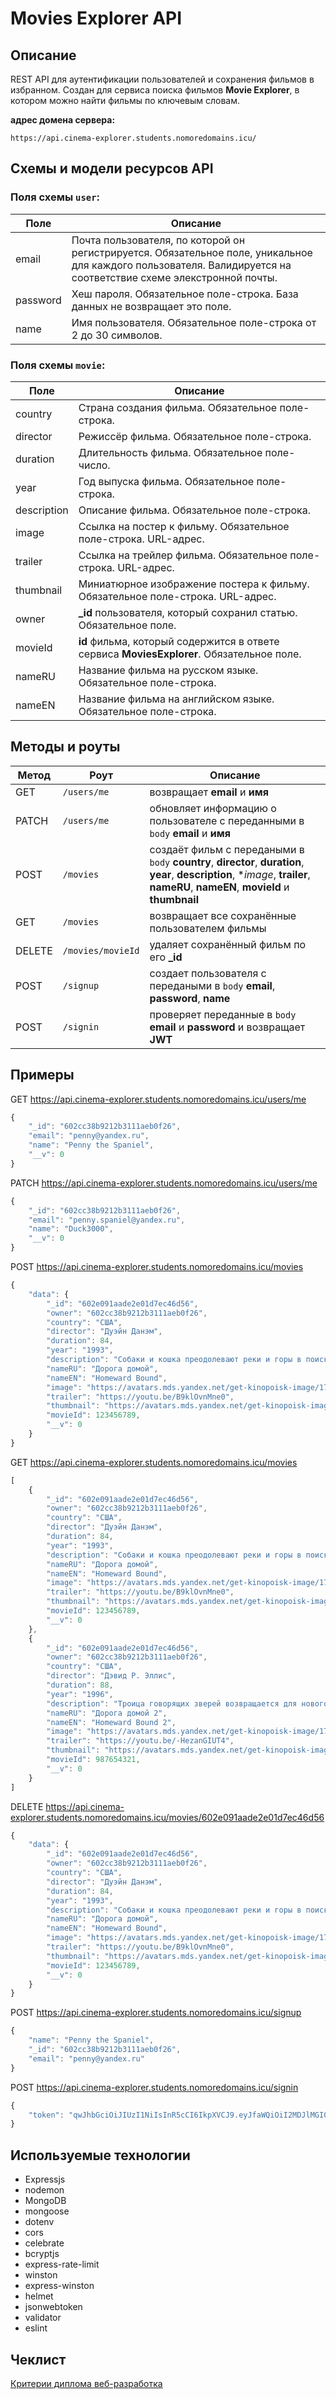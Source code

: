# Movies Explorer API

## Описание

REST API для аутентификации пользователей и сохранения фильмов в избранном. Создан для сервиса поиска фильмов **Movie Explorer**, в котором можно найти фильмы по ключевым словам.

**адрес домена сервера:**

`https://api.cinema-explorer.students.nomoredomains.icu/`

## Схемы и модели ресурсов API

### Поля схемы `user`:

Поле | Описание
-----|------------
email | Почта пользователя, по которой он регистрируется. Обязательное поле, уникальное для каждого пользователя. Валидируется на соответствие схеме элекстронной почты.
password | Хеш пароля. Обязательное поле-строка. База данных не возвращает это поле.
name | Имя пользователя. Обязательное поле-строка от 2 до 30 символов.

### Поля схемы `movie`:

Поле | Описание
-----|------------
country | Страна создания фильма. Обязательное поле-строка.
director | Режиссёр фильма. Обязательное поле-строка.
duration | Длительность фильма. Обязательное поле-число.
year | Год выпуска фильма. Обязательное поле-строка.
description | Описание фильма. Обязательное поле-строка.
image | Cсылка на постер к фильму. Обязательное поле-строка. URL-адрес.
trailer | Cсылка на трейлер фильма. Обязательное поле-строка. URL-адрес.
thumbnail | Миниатюрное изображение постера к фильму. Обязательное поле-строка. URL-адрес.
owner | **_id** пользователя, который сохранил статью. Обязательное поле.
movieId | **id** фильма, который содержится в ответе сервиса **MoviesExplorer**. Обязательное поле.
nameRU | Название фильма на русском языке. Обязательное поле-строка.
nameEN | Название фильма на английском языке. Обязательное поле-строка.

## Методы и роуты

Метод | Роут | Описание
----- |------|---------
GET | `/users/me` | возвращает **email** и **имя**
PATCH | `/users/me` | обновляет информацию о пользователе с переданными в `body` **email** и **имя**
POST | `/movies` | создаёт фильм с передаными в `body` **country**, **director**, **duration**, **year**, **description**, **image*, **trailer**, **nameRU**, **nameEN**, **movieId** и **thumbnail**
GET | `/movies` | возвращает все сохранённые пользователем фильмы
DELETE | `/movies/movieId` | удаляет сохранённый фильм по его **_id**
POST | `/signup` | создает пользователя с передаными в `body` **email**, **password**, **name**
POST | `/signin` | проверяет переданные в `body` **email** и **password** и возвращает **JWT**

## Примеры

GET https://api.cinema-explorer.students.nomoredomains.icu/users/me

```javascript
{
    "_id": "602cc38b9212b3111aeb0f26",
    "email": "penny@yandex.ru",
    "name": "Penny the Spaniel",
    "__v": 0
}
```

PATCH https://api.cinema-explorer.students.nomoredomains.icu/users/me

```javascript
{
    "_id": "602cc38b9212b3111aeb0f26",
    "email": "penny.spaniel@yandex.ru",
    "name": "Duck3000",
    "__v": 0
}
```

POST https://api.cinema-explorer.students.nomoredomains.icu/movies

```javascript
{
    "data": {
        "_id": "602e091aade2e01d7ec46d56",
        "owner": "602cc38b9212b3111aeb0f26",
        "country": "США",
        "director": "Дуэйн Данэм",
        "duration": 84,
        "year": "1993",
        "description": "Собаки и кошка преодолевают реки и горы в поисках хозяев. История о том, как сближают совместные приключения",
        "nameRU": "Дорога домой",
        "nameEN": "Homeward Bound",
        "image": "https://avatars.mds.yandex.net/get-kinopoisk-image/1704946/d3fe26a7-8626-40ae-a26f-c5729dfaf038/300x450",
        "trailer": "https://youtu.be/B9klOvnMne0",
        "thumbnail": "https://avatars.mds.yandex.net/get-kinopoisk-image/1704946/d3fe26a7-8626-40ae-a26f-c5729dfaf038/300x450",
        "movieId": 123456789,
        "__v": 0
    }
}
```

GET https://api.cinema-explorer.students.nomoredomains.icu/movies

```javascript
[
    {
        "_id": "602e091aade2e01d7ec46d56",
        "owner": "602cc38b9212b3111aeb0f26",
        "country": "США",
        "director": "Дуэйн Данэм",
        "duration": 84,
        "year": "1993",
        "description": "Собаки и кошка преодолевают реки и горы в поисках хозяев. История о том, как сближают совместные приключения",
        "nameRU": "Дорога домой",
        "nameEN": "Homeward Bound",
        "image": "https://avatars.mds.yandex.net/get-kinopoisk-image/1704946/d3fe26a7-8626-40ae-a26f-c5729dfaf038/300x450",
        "trailer": "https://youtu.be/B9klOvnMne0",
        "thumbnail": "https://avatars.mds.yandex.net/get-kinopoisk-image/1704946/d3fe26a7-8626-40ae-a26f-c5729dfaf038/300x450",
        "movieId": 123456789,
        "__v": 0
    },
    {
        "_id": "602e091aade2e01d7ec46d56",
        "owner": "602cc38b9212b3111aeb0f26",
        "country": "США",
        "director": "Дэвид Р. Эллис",
        "duration": 88,
        "year": "1996",
        "description": "Троица говорящих зверей возвращается для нового приключения! Если раньше им приходилось путешествовать по горам и пустыням, то теперь раздражительный пес Ченс, избалованная кошка Сэсси и очаровательный ретривер Шедоу затерялись в бурлящем Сан — Франциско! С целой сворой знакомых дворняг находчивая троица прокладывает путь через городские джунгли домой, к любимой семье",
        "nameRU": "Дорога домой 2",
        "nameEN": "Homeward Bound 2",
        "image": "https://avatars.mds.yandex.net/get-kinopoisk-image/1777765/3a284533-964f-4637-8168-8d84e6a9ae80/300x450",
        "trailer": "https://youtu.be/-HezanGIUT4",
        "thumbnail": "https://avatars.mds.yandex.net/get-kinopoisk-image/1777765/3a284533-964f-4637-8168-8d84e6a9ae80/300x450",
        "movieId": 987654321,
        "__v": 0
    }
]
```

DELETE https://api.cinema-explorer.students.nomoredomains.icu/movies/602e091aade2e01d7ec46d56

```javascript
{
    "data": {
        "_id": "602e091aade2e01d7ec46d56",
        "owner": "602cc38b9212b3111aeb0f26",
        "country": "США",
        "director": "Дуэйн Данэм",
        "duration": 84,
        "year": "1993",
        "description": "Собаки и кошка преодолевают реки и горы в поисках хозяев. История о том, как сближают совместные приключения",
        "nameRU": "Дорога домой",
        "nameEN": "Homeward Bound",
        "image": "https://avatars.mds.yandex.net/get-kinopoisk-image/1704946/d3fe26a7-8626-40ae-a26f-c5729dfaf038/300x450",
        "trailer": "https://youtu.be/B9klOvnMne0",
        "thumbnail": "https://avatars.mds.yandex.net/get-kinopoisk-image/1704946/d3fe26a7-8626-40ae-a26f-c5729dfaf038/300x450",
        "movieId": 123456789,
        "__v": 0
    }
}
```

POST https://api.cinema-explorer.students.nomoredomains.icu/signup

```javascript
{
    "name": "Penny the Spaniel",
    "_id": "602cc38b9212b3111aeb0f26",
    "email": "penny@yandex.ru"
}
```

POST https://api.cinema-explorer.students.nomoredomains.icu/signin

```javascript
{
    "token": "qwJhbGciOiJIUzI1NiIsInR5cCI6IkpXVCJ9.eyJfaWQiOiI2MDJlMGI0MGFkZTJlMDFkN2VjND.kNTciLCJpYXQiOjEwBTM2MzAzjjEsImV4cCI1MTYxNDIzNTEyMX0.ciMALhlsVPuG0SwzY7isi390LjlBNNZ_9bOizCq8HTs"
}
```

## Используемые технологии 

* Expressjs
* nodemon
* MongoDB
* mongoose
* dotenv
* cors
* celebrate
* bcryptjs
* express-rate-limit
* winston
* express-winston
* helmet
* jsonwebtoken
* validator
* eslint

## Чеклист

[Критерии диплома веб-разработка](https://code.s3.yandex.net/web-developer/static/new-program/web-diploma-criteria-2.0/index.html) 
